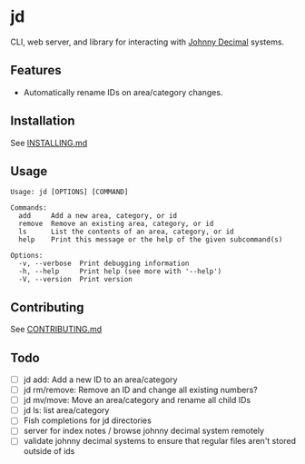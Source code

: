 # jd

CLI, web server, and library for interacting with [Johnny Decimal](https://johnnydecimal.com/) systems.

## Features

- Automatically rename IDs on area/category changes.

## Installation

See [INSTALLING.md](docs/INSTALLING.md)

## Usage

```man
Usage: jd [OPTIONS] [COMMAND]

Commands:
  add     Add a new area, category, or id
  remove  Remove an existing area, category, or id
  ls      List the contents of an area, category, or id
  help    Print this message or the help of the given subcommand(s)

Options:
  -v, --verbose  Print debugging information
  -h, --help     Print help (see more with '--help')
  -V, --version  Print version
```

## Contributing

See [CONTRIBUTING.md](docs/CONTRIBUTING.md)

## Todo

- [ ] jd add: Add a new ID to an area/category
- [ ] jd rm/remove: Remove an ID and change all existing numbers?
- [ ] jd mv/move: Move an area/category and rename all child IDs
- [ ] jd ls: list area/category
- [ ] Fish completions for jd directories
- [ ] server for index notes / browse johnny decimal system remotely
- [ ] validate johnny decimal systems to ensure that regular files aren't stored outside of ids
